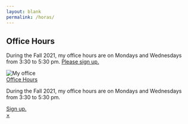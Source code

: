```yaml
---
layout: blank
permalink: /horas/
---
```



<article class="center mw5 mw6-ns hidden ba mv4">
  <h1 class="f4 bg-near-black white mv0 pv2 ph3">Office Hours</h1>
  <div class="pa3 bt">
    <p class="f3 f4-ns lh-copy measure mv0">
      During the Fall 2021, my office hours are on Mondays and Wednesdays from 3:30 to 5:30 pm. 
    <a href="https://calendly.com/dhcg">Please sign up.</a> 
    </p>
  </div>
</article>


<section class="tc pa3 pa5-ns">
  <article class="hide-child relative ba b--black-20 mw6 center">
    <img src="https://images.metmuseum.org/CRDImages/dp/original/DP820349.jpg" class="db w-300 br2" alt="My office" />
    <div class="pa2 bt b--black-20">
      <a class="f3 db link black grey" href="#">Office Hours</a>
      <p class="f4 gray mv1">During the Fall 2021, my office hours are on Mondays and Wednesdays from 3:30 to 5:30 pm.</p>
      <a class="link tc ph3 pv1 db bg-animate bg-black hover-bg-silver white f6 br1" href="https://calendly.com/dhcg">Sign up.</a>
    </div>
    <a class="child absolute top-1 right-1 ba bw1 black-40 grow no-underline br-100 w1 h1 pa2 lh-solid b" href="#">×</a>
  </article>
</section>

